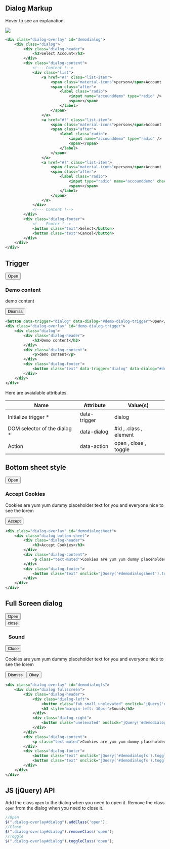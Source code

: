 <ins id="stable"></ins>

## Dialog Markup
Hover to see an explanation.
<div class="p-4 m-1 bg-dark-1">
    <img src="https://res.cloudinary.com/tronic247/image/upload/v1626077024/Capture_s7w393.png" usemap="#image-map">
    <map name="image-map">
        <area coords="142,123,371,313" shape="rect" data-tooltip="Content">
        <area coords="138,316,386,360" shape="rect" data-tooltip="Footer">
        <area coords="144,78,376,116" shape="rect" data-tooltip="Header">
        <area coords="1,87,9,447,11,362,510,365,509,18,415,15,400,439,23,364,19,446,12,158,106,353,111,3,6,7,471,1,443,62,4,46" shape="poly" data-tooltip="Overlay">
    </map>
</div>


```xml
<div class="dialog-overlay" id="demodialog">
    <div class="dialog">
        <div class="dialog-header">
            <h3>Select Account</h3>
        </div>
        <div class="dialog-content">
            <!--- Content !-->
            <div class="list">
                <a href="#!" class="list-item">
                    <span class="material-icons">person</span>Account
                    <span class="after">
                        <label class="radio">
                            <input name="accounddemo" type="radio" />
                            <span></span>
                        </label>
                    </span>
                </a>
                <a href="#!" class="list-item">
                    <span class="material-icons">person</span>Account
                    <span class="after">
                        <label class="radio">
                            <input name="accounddemo" type="radio" />
                            <span></span>
                        </label>
                    </span>
                </a>
                <a href="#!" class="list-item">
                    <span class="material-icons">person</span>Account
                    <span class="after">
                        <label class="radio">
                            <input type="radio" name="accounddemo" checked="" />
                            <span></span>
                        </label>
                    </span>
                </a>
            </div>
            <!--- Content !-->
        </div>
        <div class="dialog-footer">
            <!--- Footer !-->
            <button class="text">Select</button>
            <button class="text">Cancel</button>
        </div>
    </div>
</div>
```

## Trigger

<div class="p-4 m-1 bg-dark-1">
    <button data-trigger="dialog" data-dialog="#demo-dialog-trigger" class="text">Open</button>
        <div class="dialog-overlay" id="demo-dialog-trigger">
            <div class="dialog">
                <div class="dialog-header">
                    <h3>Demo content</h3>
                </div>
                <div class="dialog-content">
                 <p>demo content</p>
             </div>
             <div class="dialog-footer">
                <button class="text" data-trigger="dialog" data-dialog="#demo-dialog-trigger" data-action="close">Dismiss</button>
            </div>
        </div>
    </div>
</div>

```xml
<button data-trigger="dialog" data-dialog="#demo-dialog-trigger">Open</button>
<div class="dialog-overlay" id="demo-dialog-trigger">
    <div class="dialog">
        <div class="dialog-header">
            <h3>Demo content</h3>
        </div>
        <div class="dialog-content">
            <p>demo content</p>
        </div>
        <div class="dialog-footer">
            <button class="text" data-trigger="dialog" data-dialog="#demo-dialog-trigger" data-action="close">Dismiss</button>
        </div>
    </div>
</div>
```
Here are avaialable attributes.
<div class="table-container">
    <table>
        <thead>
            <tr>
                <th>Name</th>
                <th>Attribute</th>
                <th>Value(s)</th>
            </tr>
        </thead>
        <tbody>
            <tr>
                <td>Initialize trigger *</td>
                <td>data-trigger</td>
                <td>dialog</td>
            </tr>
            <tr>
                <td>DOM selector of the dialog *</td>
                <td>data-dialog</td>
                <td>#id , .class , element</td>
            </tr>
            <tr>
                <td>Action</td>
                <td>data-action</td>
                <td>open , close , toggle</td>
            </tr>
        </tbody>
    </table>
</div>

## Bottom sheet style
<div class="p-4 m-1 bg-dark-1">
<button class="text" data-trigger="dialog" data-dialog="#demodialogsheet">Open</button>
   <div class="dialog-overlay" id="demodialogsheet">
    <div class="dialog bottom-sheet">
        <div class="dialog-header">
            <h3>Accept Cookies</h3>
        </div>
        <div class="dialog-content">
            <p class="text-muted">Cookies are yum yum dummy placeholder text for you and everyone nice to see the lorem</p>
        </div>
        <div class="dialog-footer">
            <button class="text" onclick="jQuery('#demodialogsheet').toggleClass('open')">Accept</button>
        </div>
    </div>
</div>
</div>

```xml
<div class="dialog-overlay" id="demodialogsheet">
    <div class="dialog bottom-sheet">
        <div class="dialog-header">
            <h3>Accept Cookies</h3>
        </div>
        <div class="dialog-content">
            <p class="text-muted">Cookies are yum yum dummy placeholder text for you and everyone nice to see the lorem</p>
        </div>
        <div class="dialog-footer">
            <button class="text" onclick="jQuery('#demodialogsheet').toggleClass('open')">Accept</button>
        </div>
    </div>
</div>
```
## Full Screen dialog
<div class="p-4 m-1 bg-dark-1">
    <button class="text" data-trigger="dialog" data-dialog="#demodialogfs">Open</button>
    <div class="dialog-overlay" id="demodialogfs">
            <div class="dialog fullscreen">
                <div class="dialog-header">
                    <div class="dialog-left">
                        <button class="fab small unelevated" onclick="jQuery('#demodialogfs').toggleClass('open')"><span class="material-icons">close</span></button>
                        <h3 style="margin-left: 10px;">Sound</h3>
                    </div>
                    <div class="dialog-right">
                        <button class="unelevated" onclick="jQuery('#demodialogfs').toggleClass('open')">Close</button>
                    </div>
                </div>
                <div class="dialog-content">
                    <p class="text-muted">Cookies are yum yum dummy placeholder text for you and everyone nice to see the lorem</p>
                </div>
                <div class="dialog-footer">
                    <button class="text" onclick="jQuery('#demodialogfs').toggleClass('open')">Dismiss</button>
                    <button class="text" onclick="jQuery('#demodialogfs').toggleClass('open')">Okay</button>
                </div>
            </div>
        </div>
</div>

```xml
<div class="dialog-overlay" id="demodialogfs">
    <div class="dialog fullscreen">
        <div class="dialog-header">
            <div class="dialog-left">
                <button class="fab small unelevated" onclick="jQuery('#demodialogfs').toggleClass('open')"><span class="material-icons">close</span></button>
                <h3 style="margin-left: 10px;">Sound</h3>
            </div>
            <div class="dialog-right">
                <button class="unelevated" onclick="jQuery('#demodialogfs').toggleClass('open')">Close</button>
            </div>
        </div>
        <div class="dialog-content">
            <p class="text-muted">Cookies are yum yum dummy placeholder text for you and everyone nice to see the lorem</p>
        </div>
        <div class="dialog-footer">
            <button class="text" onclick="jQuery('#demodialogfs').toggleClass('open')">Dismiss</button>
            <button class="text" onclick="jQuery('#demodialogfs').toggleClass('open')">Okay</button>
        </div>
    </div>
</div>
```
## JS (jQuery) API
Add the class `open` to the dialog when you need to open it.
Remove the class `open` from the dialog when you need to close it.

```javascript
//Open
$(".dialog-overlay#dialog").addClass('open');
//Close
$(".dialog-overlay#dialog").removeClass('open');
//Toggle
$(".dialog-overlay#dialog").toggleClass('open');
```
